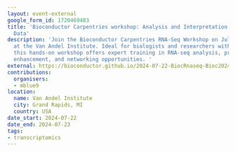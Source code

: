 ```yaml
---
layout: event-external
google_form_id: 1720469483
title: 'Bioconductor Carpentries workshop: Analysis and Interpretation of Bulk RNA-Seq
  Data'
description: 'Join the Bioconductor Carpentries RNA-Seq Workshop on July 22-23, 2024,
  at the Van Andel Institute. Ideal for biologists and researchers with some R experience,
  this hands-on workshop offers expert training in RNA-seq analysis, practical skills
  enhancement, and networking opportunities. '
external: https://bioconductor.github.io/2024-07-22-BiocRnaseq-Bioc2024/
contributions:
  organisers:
  - mblue9
location:
  name: Van Andel Institute
  city: Grand Rapids, MI
  country: USA
date_start: 2024-07-22
date_end: 2024-07-23
tags:
- transcriptomics
---
```

